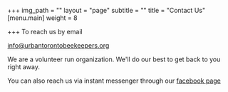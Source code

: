 +++
img_path = ""
layout = "page"
subtitle = ""
title = "Contact Us"
[menu.main]
weight = 8

+++
To reach us by email

[info@urbantorontobeekeepers.org](mailto:info@urbantorontobeekeepers.org)

We are a volunteer run organization. We'll do our best to get back to you right away.

You can also reach us via instant messenger through our [facebook page ](https://www.facebook.com/groups/urbantorontobeekeepers/)